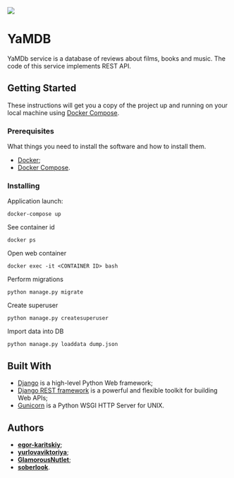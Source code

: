 ![](https://github.com/yurlovaviktoriya/yamdb_final/workflows/YaMDB%20workflow/badge.svg)

# YaMDB

YaMDb service is a database of reviews about films, books and music. The code of this service implements REST API.

## Getting Started
These instructions will get you a copy of the project up and running on your local machine using [Docker Compose](https://docs.docker.com/compose/).


### Prerequisites

What things you need to install the software and how to install them.

 - [Docker](https://docs.docker.com/engine/install/);
 - [Docker Compose](https://docs.docker.com/compose/install/).
 
 ### Installing
Application launch:
```
docker-compose up
```  
See container id
```
docker ps
```
Open web container
```
docker exec -it <CONTAINER ID> bash
```
Perform migrations
```
python manage.py migrate
```
Сreate superuser
```
python manage.py createsuperuser
```  
Import data into DB
```
python manage.py loaddata dump.json
```
## Built With

- [Django](https://www.djangoproject.com/) is a high-level Python Web framework;
- [Django REST framework](https://www.django-rest-framework.org/) is a powerful and flexible toolkit for building Web APIs;
- [Gunicorn](https://gunicorn.org/) is a Python WSGI HTTP Server for UNIX.
## Authors

- [**egor-karitskiy**](https://github.com/egor-karitskiy);
- [**yurlovaviktoriya**](https://github.com/yurlovaviktoriya);
- [**GlamorousNutlet**](https://github.com/GlamorousNutlet);
- [**soberlook**](https://github.com/soberlook).


